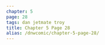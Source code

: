 ```yaml
---
chapter: 5
page: 28
tags: dan jetmate troy
title: Chapter 5 Page 28
alias: /dnwcomic/chapter-5-page-28/
---
```

